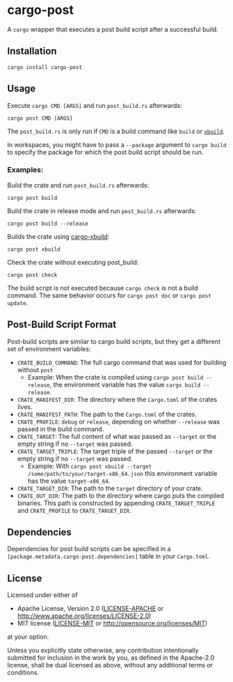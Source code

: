 # cargo-post

A `cargo` wrapper that executes a post build script after a successful build.

## Installation

```
cargo install cargo-post
```

## Usage

Execute `cargo CMD [ARGS]` and run `post_build.rs` afterwards:

```
cargo post CMD [ARGS]
```

The `post_build.rs` is only run if `CMD` is a build command like `build` or [`xbuild`](http://github.com/rust-osdev/cargo-xbuild/).

In workspaces, you might have to pass a `--package` argument to `cargo build` to specify the package for which the post build script should be run.

### Examples:

Build the crate and run `post_build.rs` afterwards:

```
cargo post build
```

Build the crate in release mode and run `post_build.rs` afterwards:

```
cargo post build --release
```

Builds the crate using [cargo-xbuild](http://github.com/rust-osdev/cargo-xbuild/):

```
cargo post xbuild
```

Check the crate without executing post_build:

```
cargo post check
```

The build script is not executed because `cargo check` is not a build command. The same behavior occurs for `cargo post doc` or `cargo post update`.

## Post-Build Script Format

Post-build scripts are similar to cargo build scripts, but they get a different set of environment variables:

- `CRATE_BUILD_COMMAND`: The full cargo command that was used for building without `post`
    - Example: When the crate is compiled using `cargo post build --release`, the environment variable has the value `cargo build --release`.
- `CRATE_MANIFEST_DIR`: The directory where the `Cargo.toml` of the crates lives.
- `CRATE_MANIFEST_PATH`: The path to the `Cargo.toml` of the crates.
- `CRATE_PROFILE`: `debug` or `release`, depending on whether `--release` was passed in the build command.
- `CRATE_TARGET`: The full content of what was passed as `--target` or the empty string if no `--target` was passed.
- `CRATE_TARGET_TRIPLE`: The target triple of the passed `--target` or the empty string if no `--target` was passed.
    - Example: With `cargo post xbuild --target /some/path/to/your/target-x86_64.json` this environment variable has the value `target-x86_64`.
- `CRATE_TARGET_DIR`: The path to the `target` directory of your crate.
- `CRATE_OUT_DIR`: The path to the directory where cargo puts the compiled binaries. This path is constructed by appending `CRATE_TARGET_TRIPLE` and `CRATE_PROFILE` to `CRATE_TARGET_DIR`.

## Dependencies

Dependencies for post build scripts can be specified in a `[package.metadata.cargo-post.dependencies]` table in your `Cargo.toml`.

## License

Licensed under either of

- Apache License, Version 2.0 ([LICENSE-APACHE](LICENSE-APACHE) or
  http://www.apache.org/licenses/LICENSE-2.0)
- MIT license ([LICENSE-MIT](LICENSE-MIT) or http://opensource.org/licenses/MIT)

at your option.

Unless you explicitly state otherwise, any contribution intentionally submitted
for inclusion in the work by you, as defined in the Apache-2.0 license, shall be
dual licensed as above, without any additional terms or conditions.

